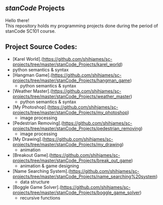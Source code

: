 ## *stanCode* Projects
Hello there!\
This repository holds my programming projects done during the period of stanCode SC101 course.

## Project Source Codes:
* [Karel World].(https://github.com/shihjames/sc-projects/tree/master/stanCode_Projects/karel_world)
 * python semantics & syntax
* [Hangman Game].(https://github.com/shihjames/sc-projects/tree/master/stanCode_Projects/hangman_game)
  * python semantics & syntax
* [Weather Master].(https://github.com/shihjames/sc-projects/tree/master/stanCode_Projects/weather_master)
  * python semantics & syntax
* [My Photoshop].(https://github.com/shihjames/sc-projects/tree/master/stanCode_Projects/my_photoshop)
  * image processing
* [Pedestrian Removing].(https://github.com/shihjames/sc-projects/tree/master/stanCode_Projects/pedestrian_removing)
  * image processing
* [My Drawing].(https://github.com/shihjames/sc-projects/tree/master/stanCode_Projects/my_drawing)
  * animation
* [Breakout Game].(https://github.com/shihjames/sc-projects/tree/master/stanCode_Projects/break_out_game)
  * animation & game designing
* [Name Searching System].(https://github.com/shihjames/sc-projects/tree/master/stanCode_Projects/name_searching%20system)
  * data structure
* [Boggle Game Solver].(https://github.com/shihjames/sc-projects/tree/master/stanCode_Projects/boggle_game_solver)
  * recursive functions
